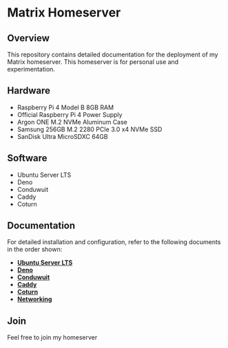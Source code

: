 # Matrix Homeserver

## Overview
This repository contains detailed documentation for the deployment of my Matrix homeserver.
This homeserver is for personal use and experimentation.

## Hardware

- Raspberry Pi 4 Model B 8GB RAM
- Official Raspberry Pi 4 Power Supply
- Argon ONE M.2 NVMe Aluminum Case
- Samsung 256GB M.2 2280 PCIe 3.0 x4 NVMe SSD
- SanDisk Ultra MicroSDXC 64GB

## Software

- Ubuntu Server LTS
- Deno
- Conduwuit
- Caddy
- Coturn

## Documentation

For detailed installation and configuration, refer to the following documents in the order shown:

- **[Ubuntu Server LTS](UBUNTU.md)**
- **[Deno](DENO.md)**
- **[Conduwuit](CONDUWUIT.md)**
- **[Caddy](CADDY.md)**
- **[Coturn](COTURN.md)**
- **[Networking](NETWORKING.md)**

## Join

Feel free to join my homeserver
